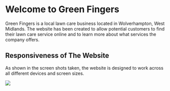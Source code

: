 <h1>Welcome to Green Fingers</h1>
<p>Green Fingers is a local lawn care business located in Wolverhampton, West Midlands. The website has been created to allow potential customers to find their lawn care service online and to learn more about what services the company offers.</p>

<h2>Responsiveness of The Website</h2>
<p>As shown in the screen shots taken, the website is designed to work across all different devices and screen sizes.</p>
<img src="../images/responsiveness-green-fingers.png"/>